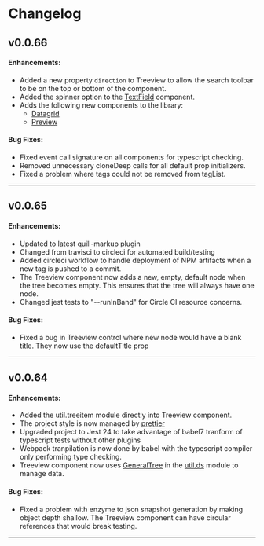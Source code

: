 # Changelog


## v0.0.66
#### Enhancements:

- Added a new property `direction` to Treeview to allow the search toolbar to be on the top or bottom of the component.
- Added the spinner option to the [TextField](https://github.com/jmquigley/gadgets/blob/master/docs/lib/textField/TextField.md) component.
- Adds the following new components to the library:
  - [Datagrid](https://github.com/jmquigley/gadgets/blob/master/docs/lib/datagrid/Datagrid.md)
  - [Preview](https://github.com/jmquigley/gadgets/blob/master/docs/lib/preview/Preview.md)

#### Bug Fixes:

- Fixed event call signature on all components for typescript checking.
- Removed unnecessary cloneDeep calls for all default prop initializers.
- Fixed a problem where tags could not be removed from tagList.

---

## v0.0.65
#### Enhancements:

- Updated to latest quill-markup plugin
- Changed from travisci to circleci for automated build/testing
- Added circleci workflow to handle deployment of NPM artifacts when a new tag is pushed to a commit.
- The Treeview component now adds a new, empty, default node when the tree becomes empty.  This ensures that the tree will always have one node.
- Changed jest tests to "--runInBand" for Circle CI resource concerns.

#### Bug Fixes:

- Fixed a bug in Treeview control where new node would have a blank title.  They now use the defaultTitle prop

---

## v0.0.64
#### Enhancements:

- Added the util.treeitem module directly into Treeview component.
- The project style is now managed by [prettier](https://prettier.io/)
- Upgraded project to Jest 24 to take advantage of babel7 tranform of typescript tests without other plugins
- Webpack tranpilation is now done by babel with the typescript compiler only performing type checking.
- Treeview component now uses [GeneralTree](https://github.com/jmquigley/util.ds/blob/master/docs/lib/generaltree.md) in the [util.ds](https://github.com/jmquigley/util.ds) module to manage data.

#### Bug Fixes:

- Fixed a problem with enzyme to json snapshot generation by making object depth shallow.  The Treeview component can have circular references that would break testing.

---
